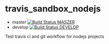 # travis_sandbox_nodejs

* master [![Build Status MASZER](https://travis-ci.org/research-virtualfortknox/travis_sandbox_nodejs.svg?branch=master)](https://travis-ci.org/research-virtualfortknox/travis_sandbox_nodejs)
* develop [![Build Status DEVELOP](https://travis-ci.org/research-virtualfortknox/travis_sandbox_nodejs.svg?branch=develop)](https://travis-ci.org/research-virtualfortknox/travis_sandbox_nodejs)

Test travis ci and git workflow for nodejs projects
